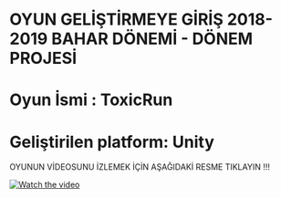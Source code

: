 # OYUN GELİŞTİRMEYE GİRİŞ 2018-2019 BAHAR DÖNEMİ - DÖNEM PROJESİ

# Oyun İsmi : ToxicRun

# Geliştirilen platform: Unity

OYUNUN VİDEOSUNU İZLEMEK İÇİN AŞAĞIDAKİ RESME TIKLAYIN !!!

[![Watch the video](https://img.youtube.com/vi/YTOupU2mcNo/maxresdefault.jpg)](https://youtu.be/YTOupU2mcNo)
